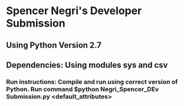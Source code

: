 # Spencer Negri's Developer Submission
## Using Python Version 2.7
## Dependencies: Using modules sys and csv


### Run instructions: Compile and run using correct version of Python. Run command $python Negri_Spencer_DEv Submission.py <default_attributes> 
